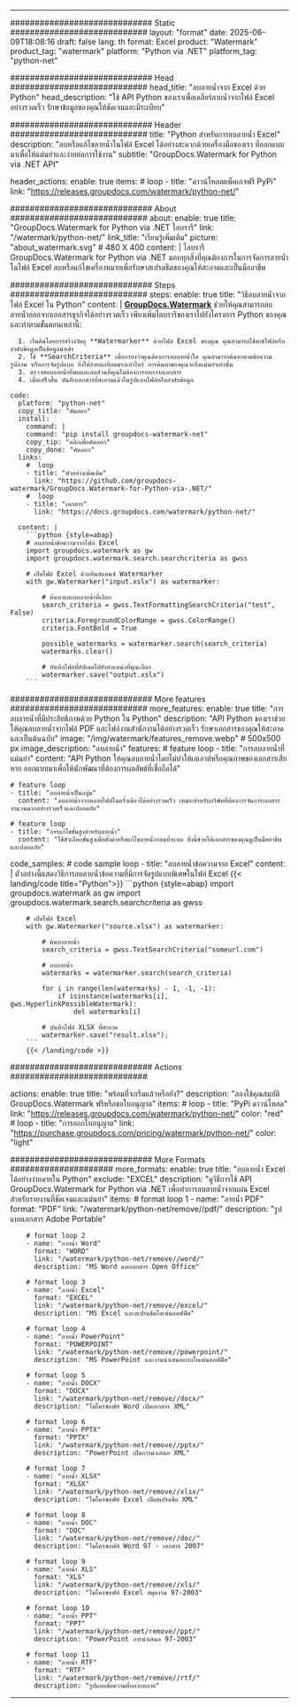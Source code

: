 
---
############################# Static ############################
layout: "format"
date:  2025-06-09T18:08:16
draft: false
lang: th
format: Excel
product: "Watermark"
product_tag: "watermark"
platform: "Python via .NET"
platform_tag: "python-net"

############################# Head ############################
head_title: "ลบลายน้ำจาก Excel ด้วย Python"
head_description: "ใช้ API Python ของเราเพื่อเคลียร์ลายน้ำจากไฟล์ Excel อย่างรวดเร็ว รักษาข้อมูลของคุณให้ชัดเจนและมีระเบียบ"

############################# Header ############################
title: "Python สำหรับการลบลายน้ำ Excel" 
description: "ลบหรือแก้ไขลายน้ำในไฟล์ Excel ได้อย่างสะดวกด้วยเครื่องมือของเรา ที่ออกแบบมาเพื่อให้แม่นยำและง่ายต่อการใช้งาน"
subtitle: "GroupDocs.Watermark for Python via .NET API" 

header_actions:
  enable: true
  items:
    #  loop
    - title: "ดาวน์โหลดแพ็คเกจฟรี PyPi"
      link: "https://releases.groupdocs.com/watermark/python-net/"
      
############################# About ############################
about:
    enable: true
    title: "GroupDocs.Watermark for Python via .NET ไลบรารี"
    link: "/watermark/python-net/"
    link_title: "เรียนรู้เพิ่มเติม"
    picture: "about_watermark.svg" # 480 X 400
    content: |
       ไลบรารี GroupDocs.Watermark for Python via .NET มอบทุกสิ่งที่คุณต้องการในการจัดการลายน้ำในไฟล์ Excel ลบหรือแก้ไขเครื่องหมายเพื่อรักษาสเปรดชีตของคุณให้สะอาดและเป็นมืออาชีพ

############################# Steps ############################
steps:
    enable: true
    title: "วิธีลบลายน้ำจากไฟล์ Excel ใน Python"
    content: |
      **[GroupDocs.Watermark](https://products.groupdocs.com/watermark/python-net/)** ช่วยให้คุณสามารถลบลายน้ำออกจากเอกสารธุรกิจได้อย่างรวดเร็ว เพียงเพิ่มไลบรารีของเราไปยังโครงการ Python ของคุณและทำตามขั้นตอนเหล่านี้:
      
      1. เริ่มต้นโดยการสร้างวัตถุ **Watermarker** ด้วยไฟล์ Excel ของคุณ คุณสามารถใช้พาธไฟล์หรือลำดับข้อมูลเป็นข้อมูลนำเข้า
      2. ใช้ **SearchCriteria** เพื่อกรองว่าคุณต้องการลบลายน้ำใด คุณสามารถค้นหาตามข้อความ รูปภาพ หรือการจัดรูปแบบ ยิ่งให้รายละเอียดมากเท่าไหร่ การค้นหาของคุณจะยิ่งแม่นยำเท่านั้น
      3. ตรวจสอบลายน้ำที่พบและลบส่วนที่คุณไม่ต้องการออกจากเอกสาร
      4. เมื่อเสร็จสิ้น บันทึกเอกสารที่สะอาดแล้วในรูปแบบไฟล์หรือลำดับข้อมูล
   
    code:
      platform: "python-net"
      copy_title: "คัดลอก"
      install:
        command: |
        command: "pip install groupdocs-watermark-net"
        copy_tip: "คลิกเพื่อคัดลอก"
        copy_done: "คัดลอก"
      links:
        #  loop
        - title: "ตัวอย่างเพิ่มเติม"
          link: "https://github.com/groupdocs-watermark/GroupDocs.Watermark-for-Python-via-.NET/"
        #  loop
        - title: "เอกสาร"
          link: "https://docs.groupdocs.com/watermark/python-net/"
          
      content: |
        ```python {style=abap}
        # ลบลายน้ำข้อความจากไฟล์ Excel
        import groupdocs.watermark as gw
        import groupdocs.watermark.search.searchcriteria as gwss

        # เปิดไฟล์ Excel ด้วยอินสแตนซ์ Watermarker
        with gw.Watermarker("input.xslx") as watermarker:

            # ค้นหาและลบลายน้ำที่เลือก
            search_criteria = gwss.TextFormattingSearchCriteria("test", False)
            criteria.ForegroundColorRange = gwss.ColorRange()
            criteria.FontBold = True

            possible_watermarks = watermarker.search(search_criteria)
            watermarks.clear()

            # บันทึกไฟล์ที่อัปเดตไปยังตำแหน่งที่คุณเลือก
            watermarker.save("output.xslx")
        ```            

############################# More features ############################
more_features:
  enable: true
  title: "การลบลายน้ำที่มีประสิทธิภาพด้วย Python ใน Python"
  description: "API Python ของเราช่วยให้คุณลบลายน้ำจากไฟล์ PDF และไฟล์งานสำนักงานได้อย่างรวดเร็ว รักษาเอกสารของคุณให้สะอาดและเป็นต้นฉบับ"
  image: "/img/watermark/features_remove.webp" # 500x500 px
  image_description: "ลบลายน้ำ"
  features:
    # feature loop
    - title: "การลบลายน้ำที่แม่นยำ"
      content: "API Python ให้คุณลบลายน้ำโดยไม่ทำให้เลเอาต์หรือคุณภาพของเอกสารเสียหาย ออกแบบมาเพื่อให้นักพัฒนาที่ต้องการผลลัพธ์ที่เชื่อถือได้"

    # feature loop
    - title: "ลบลายน้ำเป็นกลุ่ม"
      content: "ลบลายน้ำจากหลายไฟล์ในครั้งเดียวได้อย่างรวดเร็ว เหมาะสำหรับบริษัทที่ต้องการจัดการเอกสารจำนวนมากอย่างรวดเร็วและปลอดภัย"

    # feature loop
    - title: "การแก้ไขขั้นสูงสำหรับลายน้ำ"
      content: "ใช้ตัวเลือกขั้นสูงเพื่อตั้งค่าหรือแก้ไขลายน้ำก่อนที่จะลบ สิ่งนี้ช่วยให้เอกสารของคุณดูเป็นมืออาชีพและปลอดภัย"
      
  code_samples:
    # code sample loop
    - title: "ลบลายน้ำข้อความจาก Excel"
      content: |
        ตัวอย่างนี้แสดงวิธีการลบลายน้ำข้อความที่มีการจัดรูปแบบพิเศษในไฟล์ Excel
        {{< landing/code title="Python">}}
        ```python {style=abap}
        import groupdocs.watermark as gw
        import groupdocs.watermark.search.searchcriteria as gwss

        # เปิดไฟล์ Excel
        with gw.Watermarker("source.xlsx") as watermarker:

            # ค้นหาลายน้ำ
            search_criteria = gwss.TextSearchCriteria("someurl.com")

            # ลบลายน้ำ
            watermarks = watermarker.search(search_criteria)

            for i in range(len(watermarks) - 1, -1, -1):
                if isinstance(watermarks[i], gws.HyperlinkPossibleWatermark):
                    del watermarks[i]

            # บันทึกไฟล์ XLSX ที่สะอาด
            watermarker.save("result.xlsx");
        ```
        {{< /landing/code >}}


############################# Actions ############################

actions:
  enable: true
  title: "พร้อมที่จะเริ่มแล้วหรือยัง?"
  description: "ลองใช้คุณสมบัติ GroupDocs.Watermark ฟรีหรือขอใบอนุญาต"
  items:
    #  loop
    - title: "PyPi ดาวน์โหลด"
      link: "https://releases.groupdocs.com/watermark/python-net/"
      color: "red"
        #  loop
    - title: "การออกใบอนุญาต"
      link: "https://purchase.groupdocs.com/pricing/watermark/python-net/"
      color: "light"


############################# More Formats #####################
more_formats:
    enable: true
    title: "ลบลายน้ำ Excel ได้อย่างง่ายดายใน Python"
    exclude: "EXCEL"
    description: "ดูวิธีการใช้ API GroupDocs.Watermark for Python via .NET เพื่อทำการลบลายน้ำจากแผ่น Excel สำหรับรายงานที่ชัดเจนและแม่นยำ"
    items: 
        # format loop 1
        - name: "ลายน้ำ PDF"
          format: "PDF"
          link: "/watermark/python-net/remove//pdf/"
          description: "รูปแบบเอกสาร Adobe Portable"

        # format loop 2
        - name: "ลายน้ำ Word"
          format: "WORD"
          link: "/watermark/python-net/remove//word/"
          description: "MS Word และเอกสาร Open Office"
          
        # format loop 3
        - name: "ลายน้ำ Excel"
          format: "EXCEL"
          link: "/watermark/python-net/remove//excel/"
          description: "MS Excel และสเปรดชีตโอเพ่นออฟฟิศ"

        # format loop 4
        - name: "ลายน้ำ PowerPoint"
          format: "POWERPOINT"
          link: "/watermark/python-net/remove//powerpoint/"
          description: "MS PowerPoint และงานนำเสนอแบบโอเพ่นออฟฟิศ"

        # format loop 5
        - name: "ลายน้ำ DOCX"
          format: "DOCX"
          link: "/watermark/python-net/remove//docx/"
          description: "ไมโครซอฟท์ Word เปิดเอกสาร XML"
          
        # format loop 6
        - name: "ลายน้ำ PPTX"
          format: "PPTX"
          link: "/watermark/python-net/remove//pptx/"
          description: "PowerPoint เปิดการนำเสนอ XML"
          
        # format loop 7
        - name: "ลายน้ำ XLSX"
          format: "XLSX"
          link: "/watermark/python-net/remove//xlsx/"
          description: "ไมโครซอฟท์ Excel เปิดสเปรดชีต XML"

        # format loop 8
        - name: "ลายน้ำ DOC"
          format: "DOC"
          link: "/watermark/python-net/remove//doc/"
          description: "ไมโครซอฟท์ Word 97 - เอกสาร 2007"

        # format loop 9
        - name: "ลายน้ำ XLS"
          format: "XLS"
          link: "/watermark/python-net/remove//xls/"
          description: "ไมโครซอฟท์ Excel สมุดงาน 97-2003"

        # format loop 10
        - name: "ลายน้ำ PPT"
          format: "PPT"
          link: "/watermark/python-net/remove//ppt/"
          description: "PowerPoint การนำเสนอ 97-2003"

        # format loop 11
        - name: "ลายน้ำ RTF"
          format: "RTF"
          link: "/watermark/python-net/remove//rtf/"
          description: "รูปแบบข้อความที่หลากหลาย"

---